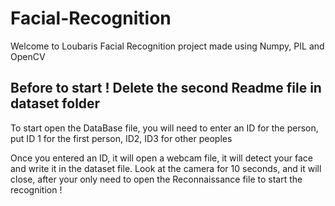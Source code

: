 # Facial-Recognition
Welcome to Loubaris Facial Recognition project made using Numpy, PIL and OpenCV

## Before to start ! Delete the second Readme file in dataset folder

To start open the DataBase file, you will need to enter an ID for the person, put ID 1 for the first person, ID2, ID3 for other peoples

Once you entered an ID, it will open a webcam file, it will detect your face and write it in the dataset file.
Look at the camera for 10 seconds, and it will close, after your only need to open the Reconnaissance file to start the recognition !
